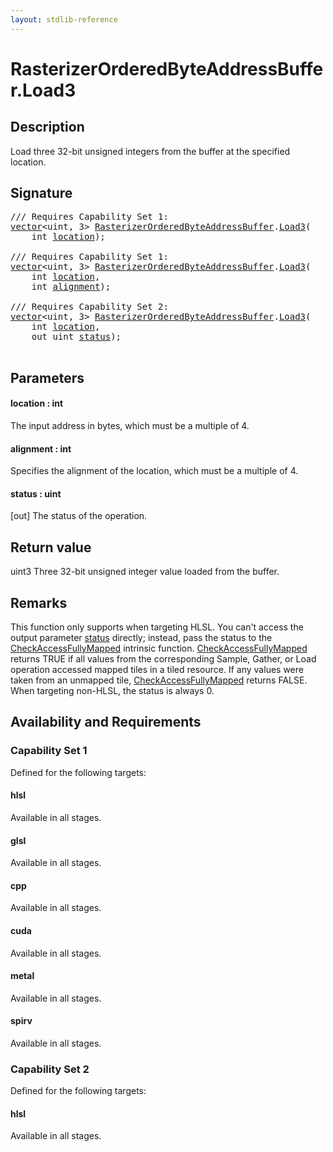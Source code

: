 ```yaml
---
layout: stdlib-reference
---
```


# RasterizerOrderedByteAddressBuffer\.Load3

## Description

Load three 32-bit unsigned integers from the buffer at the specified location.



## Signature 

<pre>
/// Requires Capability Set 1:
<a href="../types/vector/index" class="code_type">vector</a>&lt;<span class="code_keyword">uint</span>, 3&gt; <a href="../types/rasterizerorderedbyteaddressbuffer-0ahls/index" class="code_type">RasterizerOrderedByteAddressBuffer</a>.<a href="load3-0">Load3</a>(
    <span class="code_keyword">int</span> <a href="load3-0#decl-location" class="code_param">location</a>);

/// Requires Capability Set 1:
<a href="../types/vector/index" class="code_type">vector</a>&lt;<span class="code_keyword">uint</span>, 3&gt; <a href="../types/rasterizerorderedbyteaddressbuffer-0ahls/index" class="code_type">RasterizerOrderedByteAddressBuffer</a>.<a href="load3-0">Load3</a>(
    <span class="code_keyword">int</span> <a href="load3-0#decl-location" class="code_param">location</a>,
    <span class="code_keyword">int</span> <a href="load3-0#decl-alignment" class="code_param">alignment</a>);

/// Requires Capability Set 2:
<a href="../types/vector/index" class="code_type">vector</a>&lt;<span class="code_keyword">uint</span>, 3&gt; <a href="../types/rasterizerorderedbyteaddressbuffer-0ahls/index" class="code_type">RasterizerOrderedByteAddressBuffer</a>.<a href="load3-0">Load3</a>(
    <span class="code_keyword">int</span> <a href="load3-0#decl-location" class="code_param">location</a>,
    <span class="code_keyword">out</span> <span class="code_keyword">uint</span> <a href="load3-0#decl-status" class="code_param">status</a>);

</pre>

## Parameters

####  <a id="decl-location"></a>location  : int
The input address in bytes, which must be a multiple of 4.

####  <a id="decl-alignment"></a>alignment  : int
Specifies the alignment of the location, which must be a multiple of 4.

####  <a id="decl-status"></a>status  : uint
\[out\] The status of the operation.


## Return value
<span class='code'>uint3</span> Three 32-bit unsigned integer value loaded from the buffer.


## Remarks

This function only supports when targeting HLSL.
You can't access the output parameter <span class='code'><a href="load3-0#decl-status" class="code_param">status</a></span> directly; instead,
pass the status to the <span class='code'><a href="">CheckAccessFullyMapped</a></span> intrinsic function.
<span class='code'><a href="">CheckAccessFullyMapped</a></span> returns TRUE if all values from the corresponding Sample,
Gather, or Load operation accessed mapped tiles in a tiled resource.
If any values were taken from an unmapped tile, <span class='code'><a href="">CheckAccessFullyMapped</a></span> returns FALSE.
When targeting non-HLSL, the status is always 0.


## Availability and Requirements

### Capability Set 1

Defined for the following targets:

#### hlsl
Available in all stages.

#### glsl
Available in all stages.

#### cpp
Available in all stages.

#### cuda
Available in all stages.

#### metal
Available in all stages.

#### spirv
Available in all stages.


### Capability Set 2

Defined for the following targets:

#### hlsl
Available in all stages.



